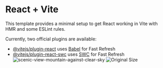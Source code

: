 # React + Vite

This template provides a minimal setup to get React working in Vite with HMR and some ESLint rules.

Currently, two official plugins are available:

- [@vitejs/plugin-react](https://github.com/vitejs/vite-plugin-react/blob/main/packages/plugin-react/README.md) uses [Babel](https://babeljs.io/) for Fast Refresh
- [@vitejs/plugin-react-swc](https://github.com/vitejs/vite-plugin-react-swc) uses [SWC](https://swc.rs/) for Fast Refresh
![scenic-view-mountain-against-clear-sky](https://github.com/user-attachments/assets/b7f36564-56ec-41f6-a6f9-1179df5be248)
![Original Size](![scenic-view-mountain-against-clear-sky](https://github.com/user-attachments/assets/02e5d2cd-b454-40d9-a32f-0cf1406aa38f)
)
